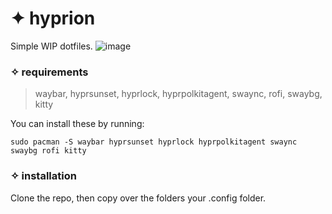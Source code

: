 # ✦ hyprion
Simple WIP dotfiles.
![image](https://github.com/user-attachments/assets/176eb5c1-f204-4b3b-a56a-aa321658deb1)

### ✧ requirements
> waybar, hyprsunset, hyprlock, hyprpolkitagent, swaync, rofi, swaybg, kitty

You can install these by running:
```
sudo pacman -S waybar hyprsunset hyprlock hyprpolkitagent swaync swaybg rofi kitty
```

### ✧ installation
Clone the repo, then copy over the folders your .config folder. 
